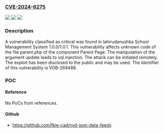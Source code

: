 ### [CVE-2024-6275](https://cve.mitre.org/cgi-bin/cvename.cgi?name=CVE-2024-6275)
![](https://img.shields.io/static/v1?label=Product&message=School%20Management%20System&color=blue)
![](https://img.shields.io/static/v1?label=Version&message=%3D%201.0.0%20&color=brighgreen)
![](https://img.shields.io/static/v1?label=Vulnerability&message=CWE-89%20SQL%20Injection&color=brighgreen)

### Description

A vulnerability classified as critical was found in lahirudanushka School Management System 1.0.0/1.0.1. This vulnerability affects unknown code of the file parent.php of the component Parent Page. The manipulation of the argument update leads to sql injection. The attack can be initiated remotely. The exploit has been disclosed to the public and may be used. The identifier of this vulnerability is VDB-269488.

### POC

#### Reference
No PoCs from references.

#### Github
- https://github.com/fkie-cad/nvd-json-data-feeds

